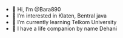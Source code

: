 - 👋 Hi, I’m @Bara890
- 👀 I’m interested in Klaten, Bentral java
- 🌱 I’m currently learning Telkom University
- 💞️ I have a life companion by name Dehani

<!----Have a nice day Bara---!>

<!---
Bara890/Bara890 is a ✨ special ✨ repository because its `README.md` (this file) appears on your GitHub profile.
You can click the Preview link to take a look at your changes.
--->
